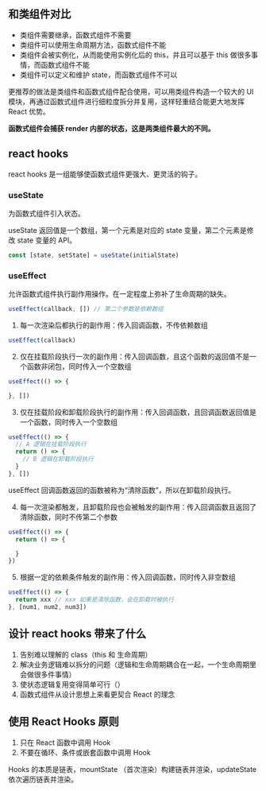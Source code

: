 ## 和类组件对比

- 类组件需要继承，函数式组件不需要
- 类组件可以使用生命周期方法，函数式组件不能
- 类组件会被实例化，从而能使用实例化后的 this，并且可以基于 this 做很多事情，而函数式组件不能
- 类组件可以定义和维护 state，而函数式组件不可以

更推荐的做法是类组件和函数式组件配合使用，可以用类组件构造一个较大的 UI 模块，再通过函数式组件进行细粒度拆分并复用，这样轻重结合能更大地发挥 React 优势。

**函数式组件会捕获 render 内部的状态，这是两类组件最大的不同。**

## react hooks

react hooks 是一组能够使函数式组件更强大、更灵活的钩子。

### useState

为函数式组件引入状态。

useState 返回值是一个数组，第一个元素是对应的 state 变量，第二个元素是修改 state 变量的 API。

```jsx
const [state, setState] = useState(initialState)
```

### useEffect

允许函数式组件执行副作用操作。在一定程度上弥补了生命周期的缺失。

```jsx
useEffect(callback, []) // 第二个参数是依赖数组
```

1. 每一次渲染后都执行的副作用：传入回调函数，不传依赖数组

```jsx
useEffect(callback)
```

2. 仅在挂载阶段执行一次的副作用：传入回调函数，且这个函数的返回值不是一个函数非闭包，同时传入一个空数组

```jsx
useEffect(() => {

}, [])
```

3. 仅在挂载阶段和卸载阶段执行的副作用：传入回调函数，且回调函数返回值是一个函数，同时传入一个空数组

```jsx
useEffect(() => {
  // A 逻辑在挂载阶段执行
  return () => {
    // B 逻辑在卸载阶段执行
  }
}, [])
```

useEffect 回调函数返回的函数被称为“清除函数”，所以在卸载阶段执行。

4. 每一次渲染都触发，且卸载阶段也会被触发的副作用：传入回调函数且返回了清除函数，同时不传第二个参数

```jsx
useEffect(() => {
  return () => {

  }
})
```

5. 根据一定的依赖条件触发的副作用：传入回调函数，同时传入非空数组

```jsx
useEffect(() => {
  return xxx // xxx 如果是清除函数，会在卸载时被执行
}, [num1, num2, num3])
```

## 设计 react hooks 带来了什么

1. 告别难以理解的 class（this 和 生命周期）
2. 解决业务逻辑难以拆分的问题（逻辑和生命周期耦合在一起，一个生命周期里会做很多件事情）
3. 使状态逻辑复用变得简单可行（）
4. 函数式组件从设计思想上来看更契合 React 的理念

## 使用 React Hooks 原则

1. 只在 React 函数中调用 Hook
2. 不要在循环、条件或嵌套函数中调用 Hook

Hooks 的本质是链表，mountState （首次渲染）构建链表并渲染，updateState 依次遍历链表并渲染。
